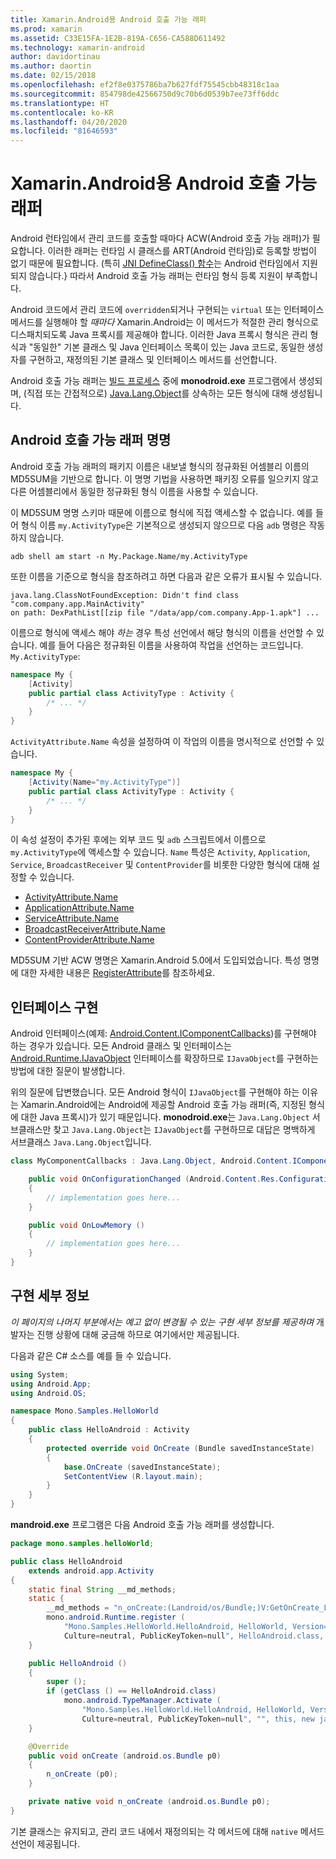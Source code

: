 ```yaml
---
title: Xamarin.Android용 Android 호출 가능 래퍼
ms.prod: xamarin
ms.assetid: C33E15FA-1E2B-819A-C656-CA588D611492
ms.technology: xamarin-android
author: davidortinau
ms.author: daortin
ms.date: 02/15/2018
ms.openlocfilehash: ef2f8e0375786ba7b627fdf75545cbb48318c1aa
ms.sourcegitcommit: 854798de42566750d9c70b6d0539b7ee73ff6ddc
ms.translationtype: HT
ms.contentlocale: ko-KR
ms.lasthandoff: 04/20/2020
ms.locfileid: "81646593"
---
```

# <a name="android-callable-wrappers-for-xamarinandroid"></a>Xamarin.Android용 Android 호출 가능 래퍼

Android 런타임에서 관리 코드를 호출할 때마다 ACW(Android 호출 가능 래퍼)가 필요합니다. 이러한 래퍼는 런타임 시 클래스를 ART(Android 런타임)로 등록할 방법이 없기 때문에 필요합니다. (특히 [JNI DefineClass() 함수](https://docs.oracle.com/javase/1.5.0/docs/guide/jni/spec/functions.html#wp15986)는 Android 런타임에서 지원되지 않습니다.} 따라서 Android 호출 가능 래퍼는 런타임 형식 등록 지원이 부족합니다. 

Android 코드에서 관리 코드에 `overridden`되거나 구현되는 `virtual` 또는 인터페이스 메서드를 실행해야 할 *때마다* Xamarin.Android는 이 메서드가 적절한 관리 형식으로 디스패치되도록 Java 프록시를 제공해야 합니다. 이러한 Java 프록시 형식은 관리 형식과 "동일한" 기본 클래스 및 Java 인터페이스 목록이 있는 Java 코드로, 동일한 생성자를 구현하고, 재정의된 기본 클래스 및 인터페이스 메서드를 선언합니다. 

Android 호출 가능 래퍼는 [빌드 프로세스](~/android/deploy-test/building-apps/build-process.md) 중에 **monodroid.exe** 프로그램에서 생성되며, (직접 또는 간접적으로) [Java.Lang.Object](xref:Java.Lang.Object)를 상속하는 모든 형식에 대해 생성됩니다. 

## <a name="android-callable-wrapper-naming"></a>Android 호출 가능 래퍼 명명

Android 호출 가능 래퍼의 패키지 이름은 내보낼 형식의 정규화된 어셈블리 이름의 MD5SUM을 기반으로 합니다. 이 명명 기법을 사용하면 패키징 오류를 일으키지 않고 다른 어셈블리에서 동일한 정규화된 형식 이름을 사용할 수 있습니다. 

이 MD5SUM 명명 스키마 때문에 이름으로 형식에 직접 액세스할 수 없습니다. 예를 들어 형식 이름 `my.ActivityType`은 기본적으로 생성되지 않으므로 다음 `adb` 명령은 작동하지 않습니다. 

```shell
adb shell am start -n My.Package.Name/my.ActivityType
```

또한 이름을 기준으로 형식을 참조하려고 하면 다음과 같은 오류가 표시될 수 있습니다.

```shell
java.lang.ClassNotFoundException: Didn't find class "com.company.app.MainActivity"
on path: DexPathList[[zip file "/data/app/com.company.App-1.apk"] ...
```

이름으로 형식에 액세스 해야 *하는* 경우 특성 선언에서 해당 형식의 이름을 선언할 수 있습니다. 예를 들어 다음은 정규화된 이름을 사용하여 작업을 선언하는 코드입니다. `My.ActivityType`:

```csharp
namespace My {
    [Activity]
    public partial class ActivityType : Activity {
        /* ... */
    }
}
```

`ActivityAttribute.Name` 속성을 설정하여 이 작업의 이름을 명시적으로 선언할 수 있습니다. 

```csharp
namespace My {
    [Activity(Name="my.ActivityType")]
    public partial class ActivityType : Activity {
        /* ... */
    }
}
```

이 속성 설정이 추가된 후에는 외부 코드 및 `adb` 스크립트에서 이름으로 `my.ActivityType`에 액세스할 수 있습니다. `Name` 특성은 `Activity`, `Application`, `Service`, `BroadcastReceiver` 및 `ContentProvider`를 비롯한 다양한 형식에 대해 설정할 수 있습니다. 

- [ActivityAttribute.Name](xref:Android.App.ActivityAttribute.Name)
- [ApplicationAttribute.Name](xref:Android.App.ApplicationAttribute.Name)
- [ServiceAttribute.Name](xref:Android.App.ServiceAttribute.Name)
- [BroadcastReceiverAttribute.Name](xref:Android.Content.BroadcastReceiverAttribute.Name)
- [ContentProviderAttribute.Name](xref:Android.Content.ContentProviderAttribute.Name)

MD5SUM 기반 ACW 명명은 Xamarin.Android 5.0에서 도입되었습니다. 특성 명명에 대한 자세한 내용은 [RegisterAttribute](xref:Android.Runtime.RegisterAttribute)를 참조하세요. 

## <a name="implementing-interfaces"></a>인터페이스 구현

Android 인터페이스(예제: [Android.Content.IComponentCallbacks](xref:Android.Content.IComponentCallbacks))를 구현해야 하는 경우가 있습니다. 모든 Android 클래스 및 인터페이스는 [Android.Runtime.IJavaObject](xref:Android.Runtime.IJavaObject) 인터페이스를 확장하므로 `IJavaObject`를 구현하는 방법에 대한 질문이 발생합니다. 

위의 질문에 답변했습니다. 모든 Android 형식이 `IJavaObject`를 구현해야 하는 이유는 Xamarin.Android에는 Android에 제공할 Android 호출 가능 래퍼(즉, 지정된 형식에 대한 Java 프록시)가 있기 때문입니다. **monodroid.exe**는 `Java.Lang.Object` 서브클래스만 찾고 `Java.Lang.Object`는 `IJavaObject`를 구현하므로 대답은 명백하게 서브클래스 `Java.Lang.Object`입니다. 

```csharp
class MyComponentCallbacks : Java.Lang.Object, Android.Content.IComponentCallbacks {

    public void OnConfigurationChanged (Android.Content.Res.Configuration newConfig)
    {
        // implementation goes here...
    } 

    public void OnLowMemory ()
    {
        // implementation goes here...
    }
}
```

## <a name="implementation-details"></a>구현 세부 정보

*이 페이지의 나머지 부분에서는 예고 없이 변경될 수 있는 구현 세부 정보를 제공하며* 개발자는 진행 상황에 대해 궁금해 하므로 여기에서만 제공됩니다. 

다음과 같은 C# 소스를 예를 들 수 있습니다.

```csharp
using System;
using Android.App;
using Android.OS;

namespace Mono.Samples.HelloWorld
{
    public class HelloAndroid : Activity
    {
        protected override void OnCreate (Bundle savedInstanceState)
        {
            base.OnCreate (savedInstanceState);
            SetContentView (R.layout.main);
        }
    }
}
```

**mandroid.exe** 프로그램은 다음 Android 호출 가능 래퍼를 생성합니다. 

```java
package mono.samples.helloWorld;

public class HelloAndroid
    extends android.app.Activity
{
    static final String __md_methods;
    static {
        __md_methods = "n_onCreate:(Landroid/os/Bundle;)V:GetOnCreate_Landroid_os_Bundle_Handler\n" + "";
        mono.android.Runtime.register (
            "Mono.Samples.HelloWorld.HelloAndroid, HelloWorld, Version=1.0.0.0, 
            Culture=neutral, PublicKeyToken=null", HelloAndroid.class, __md_methods);
    }

    public HelloAndroid ()
    {
        super ();
        if (getClass () == HelloAndroid.class)
            mono.android.TypeManager.Activate (
                "Mono.Samples.HelloWorld.HelloAndroid, HelloWorld, Version=1.0.0.0, 
                Culture=neutral, PublicKeyToken=null", "", this, new java.lang.Object[] {  });
    }

    @Override
    public void onCreate (android.os.Bundle p0)
    {
        n_onCreate (p0);
    }

    private native void n_onCreate (android.os.Bundle p0);
}
```

기본 클래스는 유지되고, 관리 코드 내에서 재정의되는 각 메서드에 대해 `native` 메서드 선언이 제공됩니다. 
